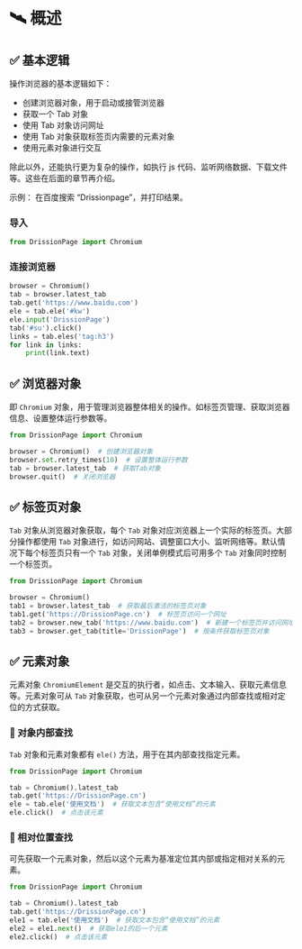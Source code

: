 # 🛰️ 概述

## ✅️️ 基本逻辑​
操作浏览器的基本逻辑如下：

* 创建浏览器对象，用于启动或接管浏览器
* 获取一个 Tab 对象
* 使用 Tab 对象访问网址
* 使用 Tab 对象获取标签页内需要的元素对象
* 使用元素对象进行交互

除此以外，还能执行更为复杂的操作，如执行 js 代码、监听网络数据、下载文件等。这些在后面的章节再介绍。

示例： 在百度搜索 “Drissionpage”，并打印结果。

### 导入

```python
from DrissionPage import Chromium
```

### 连接浏览器

```python
browser = Chromium()  
tab = browser.latest_tab  
tab.get('https://www.baidu.com')  
ele = tab.ele('#kw')
ele.input('DrissionPage')  
tab('#su').click()  
links = tab.eles('tag:h3')  
for link in links:  
    print(link.text)
```

## ✅️️ 浏览器对象​
即 `Chromium` 对象，用于管理浏览器整体相关的操作。如标签页管理、获取浏览器信息、设置整体运行参数等。

```python
from DrissionPage import Chromium

browser = Chromium()  # 创建浏览器对象
browser.set.retry_times(10)  # 设置整体运行参数
tab = browser.latest_tab  # 获取Tab对象
browser.quit()  # 关闭浏览器
```

## ✅️️ 标签页对象​
`Tab` 对象从浏览器对象获取，每个 `Tab` 对象对应浏览器上一个实际的标签页。大部分操作都使用 `Tab` 对象进行，如访问网站、调整窗口大小、监听网络等。默认情况下每个标签页只有一个 `Tab` 对象，关闭单例模式后可用多个 `Tab` 对象同时控制一个标签页。

```python
from DrissionPage import Chromium

browser = Chromium()
tab1 = browser.latest_tab  # 获取最后激活的标签页对象
tab1.get('https://DrissionPage.cn')  # 标签页访问一个网址
tab2 = browser.new_tab('https://www.baidu.com')  # 新建一个标签页并访问网址
tab3 = browser.get_tab(title='DrissionPage')  # 按条件获取标签页对象
```

## ✅️️ 元素对象​
元素对象 `ChromiumElement` 是交互的执行者，如点击、文本输入、获取元素信息等。元素对象可从 `Tab` 对象获取，也可从另一个元素对象通过内部查找或相对定位的方式获取。

### 📌 对象内部查找​
`Tab` 对象和元素对象都有 `ele()` 方法，用于在其内部查找指定元素。

```python
from DrissionPage import Chromium

tab = Chromium().latest_tab
tab.get('https://DrissionPage.cn')
ele = tab.ele('使用文档')  # 获取文本包含“使用文档”的元素
ele.click()  # 点击该元素
```

### 📌 相对位置查找​
可先获取一个元素对象，然后以这个元素为基准定位其内部或指定相对关系的元素。

```python
from DrissionPage import Chromium

tab = Chromium().latest_tab
tab.get('https://DrissionPage.cn')
ele1 = tab.ele('使用文档')  # 获取文本包含“使用文档”的元素
ele2 = ele1.next()  # 获取ele1的后一个元素
ele2.click()  # 点击该元素
```